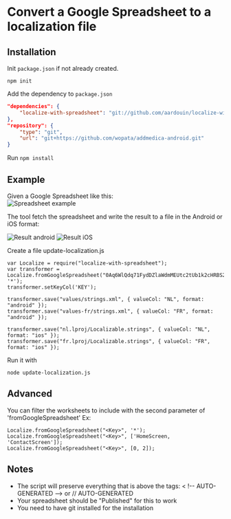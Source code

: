 # Convert a Google Spreadsheet to a localization file


## Installation

Init  `package.json`  if not already created.
```shell 
npm init
```

Add the dependency to `package.json`

```json
"dependencies": {
	"localize-with-spreadsheet": "git://github.com/aardouin/localize-with-spreadsheet#1.0.8"
},
"repository": {
	"type": "git",
	"url": "git+https://github.com/wopata/addmedica-android.git"
}
```

Run `npm install`


## Example
Given a Google Spreadsheet like this:  
![Spreadsheet example](https://github.com/xavierha/localize-with-spreadsheet/raw/master/doc/spreadsheet-example.png)

The tool fetch the spreadsheet and write the result to a file in the Android or iOS format:

![Result android](https://github.com/xavierha/localize-with-spreadsheet/raw/master/doc/result-android.png) ![Result iOS](https://github.com/xavierha/localize-with-spreadsheet/raw/master/doc/result-ios.png)

Create a file update-localization.js

	var Localize = require("localize-with-spreadsheet");
    var transformer = Localize.fromGoogleSpreadsheet("0Aq6WlQdq71FydDZlaWdmMEUtc2tUb1k2cHRBS2hzd2c", '*');
    transformer.setKeyCol('KEY');

    transformer.save("values/strings.xml", { valueCol: "NL", format: "android" });
    transformer.save("values-fr/strings.xml", { valueCol: "FR", format: "android" });

    transformer.save("nl.lproj/Localizable.strings", { valueCol: "NL", format: "ios" });
    transformer.save("fr.lproj/Localizable.strings", { valueCol: "FR", format: "ios" });

Run it with

    node update-localization.js

## Advanced
You can filter the worksheets to include with the second parameter of 'fromGoogleSpreadsheet'
Ex:

    Localize.fromGoogleSpreadsheet("<Key>", '*');
    Localize.fromGoogleSpreadsheet("<Key>", ['HomeScreen, 'ContactScreen']);
    Localize.fromGoogleSpreadsheet("<Key>", [0, 2]);

## Notes
- The script will preserve everything that is above the tags: < !-- AUTO-GENERATED --> or // AUTO-GENERATED
- Your spreadsheet should be "Published" for this to work
- You need to have git installed for the installation

